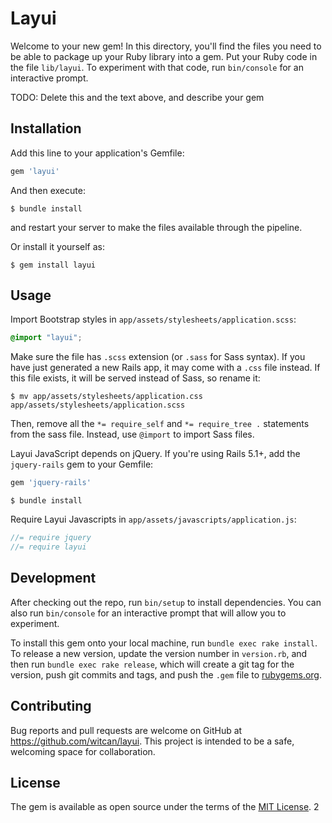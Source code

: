 # Layui

Welcome to your new gem! In this directory, you'll find the files you need to be able to package up your Ruby library into a gem. Put your Ruby code in the file `lib/layui`. To experiment with that code, run `bin/console` for an interactive prompt.

TODO: Delete this and the text above, and describe your gem

## Installation

Add this line to your application's Gemfile:

```ruby
gem 'layui'
```

And then execute:

    $ bundle install

and restart your server to make the files available through the pipeline.

Or install it yourself as:

    $ gem install layui

## Usage

Import Bootstrap styles in `app/assets/stylesheets/application.scss`:

```scss
@import "layui";
```

Make sure the file has `.scss` extension (or `.sass` for Sass syntax). If you have just generated a new Rails app,
it may come with a `.css` file instead. If this file exists, it will be served instead of Sass, so rename it:

```console
$ mv app/assets/stylesheets/application.css app/assets/stylesheets/application.scss
```

Then, remove all the `*= require_self` and `*= require_tree .` statements from the sass file. Instead, use `@import` to import Sass files.

Layui JavaScript depends on jQuery.
If you're using Rails 5.1+, add the `jquery-rails` gem to your Gemfile:

```ruby
gem 'jquery-rails'
```

```console
$ bundle install
```

Require Layui Javascripts in `app/assets/javascripts/application.js`:

```js
//= require jquery
//= require layui
```

## Development

After checking out the repo, run `bin/setup` to install dependencies. You can also run `bin/console` for an interactive prompt that will allow you to experiment.

To install this gem onto your local machine, run `bundle exec rake install`. To release a new version, update the version number in `version.rb`, and then run `bundle exec rake release`, which will create a git tag for the version, push git commits and tags, and push the `.gem` file to [rubygems.org](https://rubygems.org).

## Contributing

Bug reports and pull requests are welcome on GitHub at https://github.com/witcan/layui. This project is intended to be a safe, welcoming space for collaboration.


## License

The gem is available as open source under the terms of the [MIT License](https://opensource.org/licenses/MIT).
2
